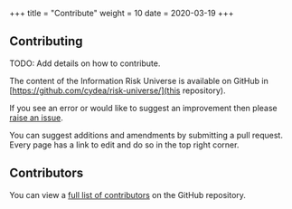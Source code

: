+++
title = "Contribute"
weight = 10
date = 2020-03-19
+++

## Contributing

TODO: Add details on how to contribute.

The content of the Information Risk Universe is available on GitHub in [https://github.com/cydea/risk-universe/](this repository).

If you see an error or would like to suggest an improvement then please [raise an issue](https://github.com/cydea/risk-universe/issues).

You can suggest additions and amendments by submitting a pull request. Every page has a link to edit and do so in the top right corner.

## Contributors

You can view a [full list of contributors](https://github.com/cydea/risk-universe/graphs/contributors) on the GitHub repository.
